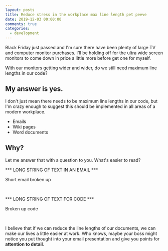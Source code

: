 ```yaml
---
layout: posts
title: Reduce stress in the workplace max line length pet peeve
date: 2019-12-03 00:00:00
comments: true
categories:
  - development
---
```


Black Friday just passed and I'm sure there have been plenty of large TV and computer monitor purchases. I'll be holding off for the ultra wide screen monitors to come down in price a little more before get one for myself.&nbsp;

With our monitors getting wider and wider, do we still need maximum line lengths in our code?&nbsp;

## My answer is yes.

I don't just mean there needs to be maximum line lengths in our code, but I'm crazy enough to suggest this should be implemented in all areas of a modern workplace.&nbsp;

* Emails
* Wiki pages
* Word documents

## Why?

Let me answer that with a question to you. What's easier to read?

\*\*\* LONG STRING OF TEXT IN AN EMAIL \*\*\*

Short email broken up

&nbsp;

\*\*\* LONG STRING OF TEXT FOR CODE \*\*\*

Broken up code&nbsp;

&nbsp;

I believe that if we can reduce the line lengths of our documents, we can make our lives a little easier at work. Who knows, maybe your boss might notice you put thought into your email presentation and give you points for **attention to detail**.
